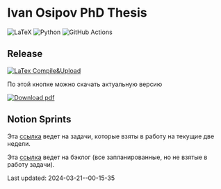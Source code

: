 # Ivan Osipov PhD Thesis

![LaTeX](https://img.shields.io/badge/latex-%23008080.svg?style=for-the-badge&logo=latex&logoColor=white) 
![Python](https://img.shields.io/badge/python-3670A0?style=for-the-badge&logo=python&logoColor=ffdd54)
![GitHub Actions](https://img.shields.io/badge/github%20actions-%232671E5.svg?style=for-the-badge&logo=githubactions&logoColor=white)


## Release

[![LaTex Compile&Upload](https://github.com/i-v-a-n-h-o-e/LatexTest/actions/workflows/main.yml/badge.svg)](https://github.com/i-v-a-n-h-o-e/LatexTest/actions/workflows/main.yml)

По этой кнопке можно скачать актуальную версию

<!-- BEGIN LATEST DOWNLOAD BUTTON -->
[![Download pdf](https://custom-icon-badges.demolab.com/badge/-Download-F25278?style=for-the-badge&logo=download&logoColor=white "Download pdf")](https://github.com/i-v-a-n-h-o-e/LatexTest/releases/latest/download/2024-03-21--00-15-35_main.pdf)
<!-- END LATEST DOWNLOAD BUTTON -->

## Notion Sprints

Эта [ссылка](https://www.notion.so/osipovio/41f9dfa5d6674dbb992120c15364eb64?v=6d4e8d54e30946f8acf7d7f7d6aea132&pvs=4) ведет на задачи, которые взяты в работу на текущие две недели.

Эта [ссылка](https://www.notion.so/osipovio/41f9dfa5d6674dbb992120c15364eb64?v=24b09218f3774f42aef7ae249d97a58f&pvs=4)
 ведет на бэклог (все запланированные, но не взятые в работу задачи).



 
Last updated: 2024-03-21--00-15-35
